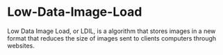 # Low-Data-Image-Load
 Low Data Image Load, or LDIL, is a algorithm that stores images in a new format that reduces the size of images sent to clients computers through websites.
